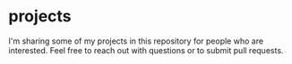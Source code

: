 # projects
I'm sharing some of my projects in this repository for people who are interested.
Feel free to reach out with questions or to submit pull requests. 
